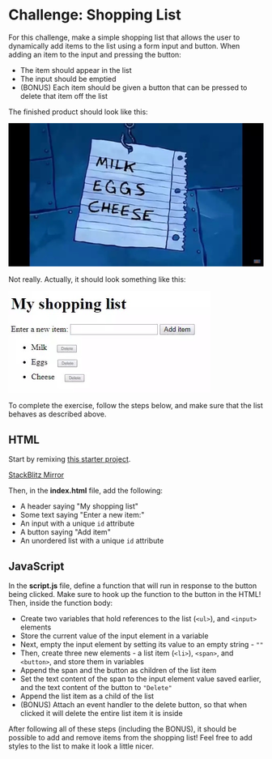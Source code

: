 # Challenge: Shopping List
For this challenge, make a simple shopping list that allows the user to dynamically add items to the list using a form input and button. When adding an item to the input and pressing the button:

- The item should appear in the list
- The input should be emptied
- (BONUS) Each item should be given a button that can be pressed to delete that item off the list

The finished product should look like this:

![oh my gosh](../Assets/OhMyGosh.png)

Not really. Actually, it should look something like this:

![shopping list](../Assets/ShoppingList.png)

To complete the exercise, follow the steps below, and make sure that the list behaves as described above.

## HTML
Start by remixing [this starter project](https://glitch.com/edit/#!/remix/javascriptstarter).

[StackBlitz Mirror](https://stackblitz.com/edit/web-platform-oitfrwv3?file=index.html)

Then, in the **index.html** file, add the following:

- A header saying "My shopping list"
- Some text saying "Enter a new item:"
- An input with a unique `id` attribute
- A button saying "Add item"
- An unordered list with a unique `id` attribute

## JavaScript
In the **script.js** file, define a function that will run in response to the button being clicked. Make sure to hook up the function to the button in the HTML! Then, inside the function body:

- Create two variables that hold references to the list (`<ul>`), and `<input>` elements
- Store the current value of the input element in a variable
- Next, empty the input element by setting its value to an empty string - `""`
- Then, create three new elements - a list item (`<li>`), `<span>`, and `<button>`, and store them in variables
- Append the span and the button as children of the list item  
- Set the text content of the span to the input element value saved earlier, and the text content of the button to `"Delete"`
- Append the list item as a child of the list
- (BONUS) Attach an event handler to the delete button, so that when clicked it will delete the entire list item it is inside

After following all of these steps (including the BONUS), it should be possible to add and remove items from the shopping list! Feel free to add styles to the list to make it look a little nicer.
